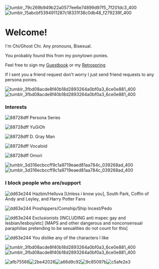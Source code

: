 ![tumblr_79c269b949b22a0577ee6e74899d97f5_7f201dc3_400](https://github.com/GhostChii/GhostChii/assets/163073394/d0da087e-3fe5-431c-a8b0-393566b0f831)
![tumblr_15abcbf5394911287c18331f38c0db48_f279239f_400](https://github.com/GhostChii/GhostChii/assets/163073394/43d899c6-ad5e-4d50-afef-17a87eb18389)



# Welcome!

I'm Chi/Ghost Chi. Any pronouns, Bisexual.

You probably found this from my ponytown ponies.

Feel free to sign my [Guestbook](http://users3.smartgb.com/g/g.php?a=s&i=g36-36546-0f) or my [Retrospring](https://retrospring.net/@GhostChi)

If I sent you a friend request don't worry I just send friend requests to any persona ponies.


![tumblr_3fbd08acde8f40b18d2893264a0bf0a3_6ce0e881_400](https://github.com/GhostChii/GhostChii/assets/163073394/d9ff911f-a62c-4c35-98e4-b3feff6fa322)
![tumblr_3fbd08acde8f40b18d2893264a0bf0a3_6ce0e881_400](https://github.com/GhostChii/GhostChii/assets/163073394/57fe4c8b-ab63-44c8-b589-d16cf901cfc7)






### Interests

![88728dff](https://github.com/GhostChii/GhostChii/assets/163073394/2f24d074-0bd7-4072-b085-8a008d61b40b)
Persona Series

![88728dff](https://github.com/GhostChii/GhostChii/assets/163073394/cea28fcc-5c18-4fcf-bebc-b61bebe59e55)
YuGiOh

![88728dff](https://github.com/GhostChii/GhostChii/assets/163073394/c5be9458-53a6-4208-b5e7-1d336cb4a78b)
D. Gray Man

![88728dff](https://github.com/GhostChii/GhostChii/assets/163073394/952993c5-297d-4977-8a4d-7436416b9269)
Vocaloid

![88728dff](https://github.com/GhostChii/GhostChii/assets/163073394/9c75e725-3fd2-44fc-abf5-699eb7d0bf94)
Omori

![tumblr_3d316ecbccff9c1a9719eaed81aa784c_039268ad_400](https://github.com/GhostChii/GhostChii/assets/163073394/35ca06e2-416b-4c88-92dd-506427e85b52)
![tumblr_3d316ecbccff9c1a9719eaed81aa784c_039268ad_400](https://github.com/GhostChii/GhostChii/assets/163073394/5e67f7db-c241-416a-89ad-50ca9f40b807)

### I block people who are/support

![dd63e244](https://github.com/GhostChii/GhostChii/assets/163073394/c50c8848-891e-4104-94c8-1f32fab262ca) Hazbin/Helluva [Unless i know you], South Park, Coffin of Andy and Leyley, and Harry Potter Fans

![dd63e244](https://github.com/GhostChii/GhostChii/assets/163073394/e596f116-4039-452a-b500-05fb91727ca8) Proshippers/Comship/Ship Incest/Pedo

![dd63e244](https://github.com/GhostChii/GhostChii/assets/163073394/a5bbe426-1b93-4dfd-aaa4-9b1ad538354d) Exclusionists [INCLUDING anti mspec gay and lesbian/lesboy/etc] [MAPS and other dangerous and nonconsensual paraphilias pretending to be sexualities do not count for this]

![dd63e244](https://github.com/GhostChii/GhostChii/assets/163073394/244070b2-c700-4261-b9a1-77fe0fb6d1b9) You dislike any of the characters I like


![tumblr_3fbd08acde8f40b18d2893264a0bf0a3_6ce0e881_400](https://github.com/GhostChii/GhostChii/assets/163073394/b032642a-28ce-4dc9-ae92-e55fbd0bb611)
![tumblr_3fbd08acde8f40b18d2893264a0bf0a3_6ce0e881_400](https://github.com/GhostChii/GhostChii/assets/163073394/714c5e89-5b7d-4cc9-9691-145ebfd4710b)

![afb75566](https://github.com/GhostChii/GhostChii/assets/163073394/fd68053d-e2c6-4c85-b2a8-a2fc63dc7822)![2be42026](https://github.com/GhostChii/GhostChii/assets/163073394/163cc972-a65c-45b5-803b-033f749b3c69)![a66d9c92](https://github.com/GhostChii/GhostChii/assets/163073394/f6194aae-133f-4c33-ad39-a2ac3c0fea03)![9c85097b](https://github.com/GhostChii/GhostChii/assets/163073394/b4a218bd-0422-4941-8946-683dfc0cc3af)![c5afe2e3](https://github.com/GhostChii/GhostChii/assets/163073394/36398867-6a3a-4390-b08f-54d53740ad2b)









